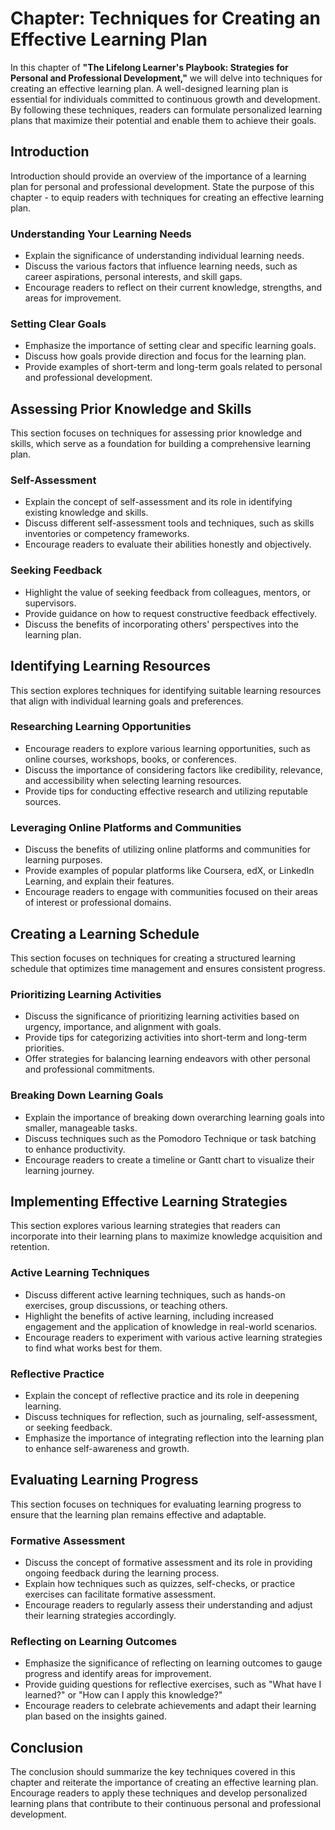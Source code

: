 Chapter: Techniques for Creating an Effective Learning Plan
===========================================================

In this chapter of **"The Lifelong Learner's Playbook: Strategies for Personal and Professional Development,"** we will delve into techniques for creating an effective learning plan. A well-designed learning plan is essential for individuals committed to continuous growth and development. By following these techniques, readers can formulate personalized learning plans that maximize their potential and enable them to achieve their goals.

Introduction
------------

Introduction should provide an overview of the importance of a learning plan for personal and professional development. State the purpose of this chapter - to equip readers with techniques for creating an effective learning plan.

### Understanding Your Learning Needs

* Explain the significance of understanding individual learning needs.
* Discuss the various factors that influence learning needs, such as career aspirations, personal interests, and skill gaps.
* Encourage readers to reflect on their current knowledge, strengths, and areas for improvement.

### Setting Clear Goals

* Emphasize the importance of setting clear and specific learning goals.
* Discuss how goals provide direction and focus for the learning plan.
* Provide examples of short-term and long-term goals related to personal and professional development.

Assessing Prior Knowledge and Skills
------------------------------------

This section focuses on techniques for assessing prior knowledge and skills, which serve as a foundation for building a comprehensive learning plan.

### Self-Assessment

* Explain the concept of self-assessment and its role in identifying existing knowledge and skills.
* Discuss different self-assessment tools and techniques, such as skills inventories or competency frameworks.
* Encourage readers to evaluate their abilities honestly and objectively.

### Seeking Feedback

* Highlight the value of seeking feedback from colleagues, mentors, or supervisors.
* Provide guidance on how to request constructive feedback effectively.
* Discuss the benefits of incorporating others' perspectives into the learning plan.

Identifying Learning Resources
------------------------------

This section explores techniques for identifying suitable learning resources that align with individual learning goals and preferences.

### Researching Learning Opportunities

* Encourage readers to explore various learning opportunities, such as online courses, workshops, books, or conferences.
* Discuss the importance of considering factors like credibility, relevance, and accessibility when selecting learning resources.
* Provide tips for conducting effective research and utilizing reputable sources.

### Leveraging Online Platforms and Communities

* Discuss the benefits of utilizing online platforms and communities for learning purposes.
* Provide examples of popular platforms like Coursera, edX, or LinkedIn Learning, and explain their features.
* Encourage readers to engage with communities focused on their areas of interest or professional domains.

Creating a Learning Schedule
----------------------------

This section focuses on techniques for creating a structured learning schedule that optimizes time management and ensures consistent progress.

### Prioritizing Learning Activities

* Discuss the significance of prioritizing learning activities based on urgency, importance, and alignment with goals.
* Provide tips for categorizing activities into short-term and long-term priorities.
* Offer strategies for balancing learning endeavors with other personal and professional commitments.

### Breaking Down Learning Goals

* Explain the importance of breaking down overarching learning goals into smaller, manageable tasks.
* Discuss techniques such as the Pomodoro Technique or task batching to enhance productivity.
* Encourage readers to create a timeline or Gantt chart to visualize their learning journey.

Implementing Effective Learning Strategies
------------------------------------------

This section explores various learning strategies that readers can incorporate into their learning plans to maximize knowledge acquisition and retention.

### Active Learning Techniques

* Discuss different active learning techniques, such as hands-on exercises, group discussions, or teaching others.
* Highlight the benefits of active learning, including increased engagement and the application of knowledge in real-world scenarios.
* Encourage readers to experiment with various active learning strategies to find what works best for them.

### Reflective Practice

* Explain the concept of reflective practice and its role in deepening learning.
* Discuss techniques for reflection, such as journaling, self-assessment, or seeking feedback.
* Emphasize the importance of integrating reflection into the learning plan to enhance self-awareness and growth.

Evaluating Learning Progress
----------------------------

This section focuses on techniques for evaluating learning progress to ensure that the learning plan remains effective and adaptable.

### Formative Assessment

* Discuss the concept of formative assessment and its role in providing ongoing feedback during the learning process.
* Explain how techniques such as quizzes, self-checks, or practice exercises can facilitate formative assessment.
* Encourage readers to regularly assess their understanding and adjust their learning strategies accordingly.

### Reflecting on Learning Outcomes

* Emphasize the significance of reflecting on learning outcomes to gauge progress and identify areas for improvement.
* Provide guiding questions for reflective exercises, such as "What have I learned?" or "How can I apply this knowledge?"
* Encourage readers to celebrate achievements and adapt their learning plan based on the insights gained.

Conclusion
----------

The conclusion should summarize the key techniques covered in this chapter and reiterate the importance of creating an effective learning plan. Encourage readers to apply these techniques and develop personalized learning plans that contribute to their continuous personal and professional development.

